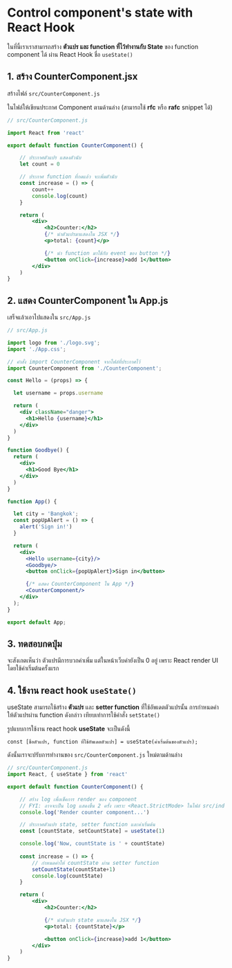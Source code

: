 
# Control component's state with React Hook

ในที่นี้เราเราสามารถสร้าง **ตัวแปร และ function ที่ไว้ทำงานกับ State** ของ function component ได้ ผ่าน React Hook ชื่อ `useState()`

## 1. สร้าง CounterComponent.jsx

สร้างไฟล์ `src/CounterComponent.js`

ในไฟล์ให้เขียนประกาศ Component ตามด้านล่าง (สามารถใช้ **rfc** หรือ **rafc** snippet ได้)

```jsx
// src/CounterComponent.js

import React from 'react'

export default function CounterComponent() {

    // ประกาศตัวแปร แสดงตัวนับ
    let count = 0

    // ประกาศ function ที่กดแล้ว จะเพิ่มตัวนับ
    const increase = () => {
        count++
        console.log(count)
    }

    return (
        <div>
            <h2>Counter:</h2>
            {/* นำตัวแปรมาแสดงใน JSX */}
            <p>total: {count}</p>

            {/* นำ function มาใช้กับ event ของ button */}
            <button onClick={increase}>add 1</button>
        </div>
    )
}
```

## 2. แสดง CounterComponent ใน App.js

เสร็จแล้วเอาไปแสดงใน `src/App.js`

```jsx
// src/App.js

import logo from './logo.svg';
import './App.css';

// คำสั่ง import CounterComponent จากไฟล์ที่ประกาศไว้
import CounterComponent from './CounterComponent';

const Hello = (props) => {

  let username = props.username

  return (
    <div className="danger">
      <h1>Hello {username}</h1>
    </div>
  )
}

function Goodbye() {
  return (
    <div>
      <h1>Good Bye</h1>
    </div>
  )
}

function App() {

  let city = 'Bangkok';
  const popUpAlert = () => {
    alert('Sign in!')
  }

  return (
    <div>
      <Hello username={city}/>
      <Goodbye/>
      <button onClick={popUpAlert}>Sign in</button>

      {/* แสดง CounterComponent ใน App */}
      <CounterComponent/>
    </div>
  );
}

export default App;

```

## 3. ทดสอบกดปุ่ม

จะสังเกตเห็นว่า ตัวแปรมีการบวกค่าเพิ่ม แต่ในหน้าเว็บค่ายังเป็น 0 อยู่ เพราะ React render UI โดยใช้ค่าเริ่มต้นครั้งแรก

## 4. ใช้งาน react hook `useState()`


useState สามารถใช้สร้าง **ตัวแปร** และ **setter function** ที่ใช้อัพเดตตัวแปรนั้น การกำหนดค่าให้ตัวแปรผ่าน function ดังกล่าว เทียบเท่าการใช้คำสั่ง `setState()`

รูปแบบการใช้งาน react hook **useState** จะเป็นดังนี้ 

```
const [ชื่อตัวแปร, function ที่ใช้อัพเดตตัวแปร] = useState(ค่าเริ่มต้นของตัวแปร);
```

ดังนั้นเราจะปรับการทำงานของ `src/CounterComponent.js` ใหม่ตามด้านล่าง

```jsx
// src/CounterComponent.js
import React, { useState } from 'react'

export default function CounterComponent() {

    // สร้าง log เพื่อเช็คการ render ของ component
    // FYI: อาจจะเป็น log แสดงขึ้น 2 ครั้ง เพราะ <React.StrictMode> ในไฟล์ src/index.js ใน production จะไม่มีการทำงานแบบเบิ้ลแบบนี้
    console.log('Render counter component...')

    // ประกาศตัวแปร state, setter function และค่าเริ่มต้น
    const [countState, setCountState] = useState(1)

    console.log('Now, countState is ' + countState)
    
    const increase = () => {
        // กำหนดค่าให้ countState ผ่าน setter function
        setCountState(countState+1)
        console.log(countState)
    }

    return (
        <div>
            <h2>Counter:</h2>

            {/* นำตัวแปร state มาแสดงใน JSX */}
            <p>total: {countState}</p>

            <button onClick={increase}>add 1</button>
        </div>
    )
}

```

